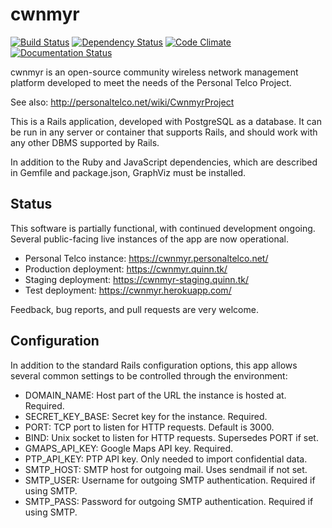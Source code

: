 cwnmyr
======

[![Build Status](https://quinn.tk/jenkins/job/cwnmyr/badge/icon)](https://quinn.tk/jenkins/job/cwnmyr/)
[![Dependency Status](https://gemnasium.com/badges/github.com/keeganquinn/cwnmyr.svg)](https://gemnasium.com/github.com/keeganquinn/cwnmyr)
[![Code Climate](https://codeclimate.com/github/keeganquinn/cwnmyr/badges/gpa.svg)](https://codeclimate.com/github/keeganquinn/cwnmyr)
[![Documentation Status](http://inch-ci.org/github/keeganquinn/cwnmyr.svg?branch=master)](http://inch-ci.org/github/keeganquinn/cwnmyr)

cwnmyr is an open-source community wireless network management platform
developed to meet the needs of the Personal Telco Project.

See also: http://personaltelco.net/wiki/CwnmyrProject

This is a Rails application, developed with PostgreSQL as a database. It can
be run in any server or container that supports Rails, and should work with
any other DBMS supported by Rails.

In addition to the Ruby and JavaScript dependencies, which are described in
Gemfile and package.json, GraphViz must be installed.


Status
------

This software is partially functional, with continued development ongoing.
Several public-facing live instances of the app are now operational.

 * Personal Telco instance: https://cwnmyr.personaltelco.net/
 * Production deployment: https://cwnmyr.quinn.tk/
 * Staging deployment: https://cwnmyr-staging.quinn.tk/
 * Test deployment: https://cwnmyr.herokuapp.com/

Feedback, bug reports, and pull requests are very welcome.


Configuration
-------------

In addition to the standard Rails configuration options, this app allows
several common settings to be controlled through the environment:

 * DOMAIN_NAME: Host part of the URL the instance is hosted at. Required.
 * SECRET_KEY_BASE: Secret key for the instance. Required.
 * PORT: TCP port to listen for HTTP requests. Default is 3000.
 * BIND: Unix socket to listen for HTTP requests. Supersedes PORT if set.
 * GMAPS_API_KEY: Google Maps API key. Required.
 * PTP_API_KEY: PTP API key. Only needed to import confidential data.
 * SMTP_HOST: SMTP host for outgoing mail. Uses sendmail if not set.
 * SMTP_USER: Username for outgoing SMTP authentication. Required if using SMTP.
 * SMTP_PASS: Password for outgoing SMTP authentication. Required if using SMTP.
